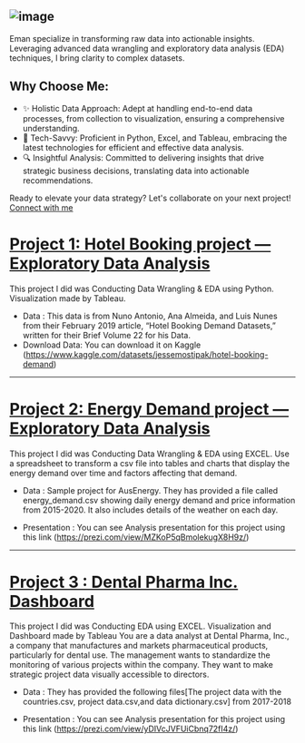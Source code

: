 ![image](https://github.com/EmanRefaat/Eman-s-Portfolio/assets/2356726/ef3fa0b7-e299-4147-845a-b7a43e07bf3f)
-----------
Eman specialize in transforming raw data into actionable insights. Leveraging advanced data wrangling and exploratory data analysis (EDA) techniques, I bring clarity to complex datasets.
## Why Choose Me:

* ✨ Holistic Data Approach: Adept at handling end-to-end data processes, from collection to visualization, ensuring a comprehensive understanding.
* 🤖 Tech-Savvy: Proficient in Python, Excel, and Tableau, embracing the latest technologies for efficient and effective data analysis.
* 🔍 Insightful Analysis: Committed to delivering insights that drive strategic business decisions, translating data into actionable recommendations.

Ready to elevate your data strategy? Let's collaborate on your next project! [Connect with me](https://www.linkedin.com/in/eman-refaat/)

# [Project 1: Hotel Booking project — Exploratory Data Analysis](https://github.com/EmanRefaat/Hotel-Booking-EDA)

​​This project I did was Conducting Data Wrangling & EDA using Python. Visualization made by Tableau.
* Data :  This data is from Nuno Antonio, Ana Almeida, and Luis Nunes from their February 2019 article, “Hotel Booking Demand Datasets,” written for their Brief Volume 22 for his Data.
* Download Data: You can download it on Kaggle (https://www.kaggle.com/datasets/jessemostipak/hotel-booking-demand)

-----------------------------------------------------------------------------------------------------------
# [Project 2: Energy Demand project — Exploratory Data Analysis](https://github.com/EmanRefaat/Energy-Demand/)

This project I did was Conducting Data Wrangling & EDA using EXCEL. Use a spreadsheet to transform a csv file into tables and charts that display the energy demand over time and factors affecting that demand. 
* Data : Sample project for AusEnergy. They has provided a file called energy_demand.csv showing daily energy demand and price information from 2015-2020. It also includes details of the weather on each day.

* Presentation : You can see Analysis presentation for this project using this link (https://prezi.com/view/MZKoP5qBmolekugX8H9z/)

-----------------------------------------------------------------------------------------------------------------------
# [Project 3 : Dental Pharma Inc. Dashboard ](https://public.tableau.com/views/Mohamed_Eman_3_dashboard_Jan2024/Story1?:language=en-US&publish=yes&:display_count=n&:origin=viz_share_link)

This project I did was Conducting EDA using EXCEL. Visualization and Dashboard made by Tableau
You are a data analyst at Dental Pharma, Inc., a company that manufactures and markets pharmaceutical products, particularly for dental use.
The management wants to standardize the monitoring of various projects within the company. They want to make strategic project data visually accessible to directors.
* Data : They has provided the following files[The project data with the countries.csv, project data.csv,and data dictionary.csv] from 2017-2018

* Presentation : You can see Analysis presentation for this project using this link (https://prezi.com/view/yDIVcJVFUiCbnq72fI4z/)
